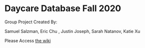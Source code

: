 # Daycare Database Fall 2020

Group Project Created By:

Samuel Salzman, Eric Chu , Justin Joseph, Sarah Natanov, Katie Xu 


Please Access [the wiki](https://github.com/ericchu2595/daycare_database/wiki)




